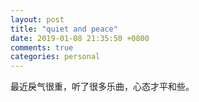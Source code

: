 ```yaml
---
layout: post
title: "quiet and peace"
date: 2019-01-08 21:35:50 +0800
comments: true
categories: personal
---
```

最近戾气很重，听了很多乐曲，心态才平和些。

